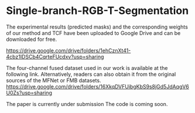 # Single-branch-RGB-T-Segmentation
The experimental results (predicted masks) and the corresponding weights of our method and TCF have been uploaded to Google Drive and can be downloaded for free.

https://drive.google.com/drive/folders/1ehCznXt41-4cbz1IDSCb4CqrteFUcdxv?usp=sharing

The four-channel fused dataset used in our work is available at the following link. Alternatively, readers can also obtain it from the original sources of the MFNet or FMB datasets.
https://drive.google.com/drive/folders/16XkqDVFUibgKbS9s8jGd5JdAqgV6U0Zs?usp=sharing

The paper is currently under submission
The code is coming soon.
